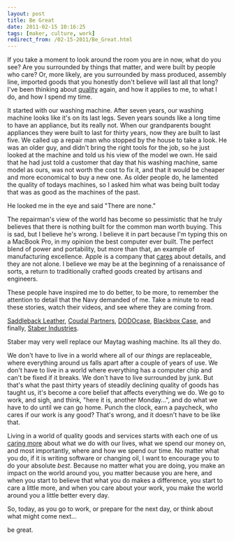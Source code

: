 ```yaml
---
layout: post
title: Be Great
date: 2011-02-15 10:16:25
tags: [maker, culture, work]
redirect_from: /02-15-2011/Be_Great.html
---
```


If you take a moment to look around the room you are in now, what do you see?
Are you surrounded by things that matter, and were built by people who care?
Or, more likely, are you surrounded by mass produced, assembly line, imported
goods that you honestly don't believe will last all that long? I've been
thinking about [quality][1]
again, and how it applies to me, to what I do, and how I spend my time.

It started with our washing machine. After seven years, our washing machine
looks like it's on its last legs. Seven years sounds like a long time to have
an appliance, but its really not. When our grandparents bought appliances they
were built to last for thirty years, now they are built to last five. We
called up a repair man who stopped by the house to take a look. He was an
older guy, and didn't bring the right tools for the job, so he just looked at
the machine and told us his view of the model we own. He said that he had just
told a customer that day that his washing machine, same model as ours, was not
worth the cost to fix it, and that it would be cheaper and more economical to
buy a new one. As older people do, he lamented the quality of todays machines,
so I asked him what was being built today that was as good as the machines of
the past.

He looked me in the eye and said "There are none."

The repairman's view of the world has become so pessimistic that he truly
believes that there is nothing built for the common man worth buying. This is
sad, but I believe he's wrong. I believe it in part because I'm typing this on
a MacBook Pro, in my opinion the best computer ever built. The perfect blend
of power and portability, but more than that, an example of manufacturing
excellence. Apple is a company that [cares][2]
about details, and they are not alone. I believe we may be at the beginning of
a renaissance of sorts, a return to traditionally crafted goods created by
artisans and engineers.

These people have inspired me to do better, to be more, to remember the
attention to detail that the Navy demanded of me. Take a minute to read these
stories, watch their videos, and see where they are coming from.

[Saddleback Leather][3],
[Coudal Partners][4],
[DODOcase][5], [Blackbox
Case][6], and finally, [Staber
Industries][7].

Staber may very well replace our Maytag washing machine. Its all they do.

We don't have to live in a world where all of our _things_ are replaceable,
where everything around us falls apart after a couple of years of use. We
don't have to live in a world where everything has a computer chip and can't
be fixed if it breaks. We don't have to live surrounded by junk. But that's
what the past thirty years of steadily declining quality of goods has taught
us, it's become a core belief that affects everything we do. We go to work,
and sigh, and think, "here it is, another Monday…", and do what we have to do
until we can go home. Punch the clock, earn a paycheck, who cares if our work
is any good? That's wrong, and it doesn't have to be like that.

Living in a world of quality goods and services starts with each one of us
[caring more][8] about what we do
with our lives, what we spend our money on, and most importantly, where and
how we spend our time. No matter what you do, if it is writing software or
changing oil, I want to encourage you to do your absolute _best_. Because no
matter what you are doing, you make an impact on the world around you, you
matter because you are here, and when you start to believe that what you do
makes a difference, you start to care a little more, and when you care about
your work, you make the world around you a little better every day.

So, today, as you go to work, or prepare for the next day, or think about what
might come next…

be great.


[1]: https://jonathanbuys.com/06-16-2010/quality.html
[2]: http://www.apple.com/macbookpro/
[3]: http://www.saddlebackleather.com/19-saddleback-story
[4]: http://coudal.com/wings/
[5]: http://www.dodocase.com/
[6]: http://www.blackboxcase.com/pages/how-we-do-it
[7]: http://www.staber.com/aboutus
[8]: http://www.43folders.com/2010/02/05/first-care
